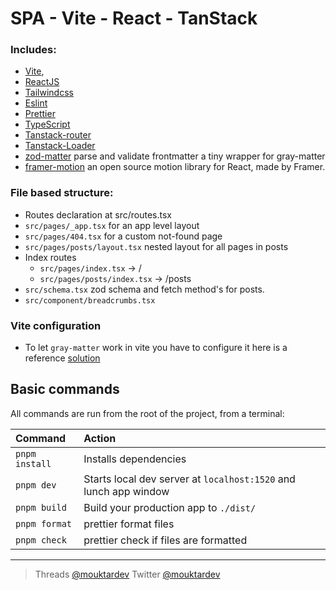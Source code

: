 # SPA - Vite - React - TanStack

### Includes:

- [Vite](https://vitejs.dev),
- [ReactJS](https://reactjs.org)
- [Tailwindcss](https://tailwindcss.com)
- [Eslint](https://eslint.org)
- [Prettier](https://prettier.io)
- [TypeScript](https://www.typescriptlang.org)
- [Tanstack-router](https://tanstack.com/router/v1)
- [Tanstack-Loader](https://tanstack.com/)
- [zod-matter](https://github.com/HiDeoo/zod-matter) parse and validate frontmatter a tiny wrapper for gray-matter
- [framer-motion](https://github.com/framer/motion) an open source motion library for React, made by Framer.
<!-- - [shadcn/ui](https://github.com/shadcn/ui) ui elements in `src/components/ui` -->

### File based structure:

- Routes declaration at src/routes.tsx
- `src/pages/_app.tsx` for an app level layout
- `src/pages/404.tsx` for a custom not-found page
- `src/pages/posts/layout.tsx` nested layout for all pages in posts
- Index routes
  - `src/pages/index.tsx` → /
  - `src/pages/posts/index.tsx` → /posts
- `src/schema.tsx` zod schema and fetch method's for posts.
- `src/component/breadcrumbs.tsx`

### Vite configuration

- To let `gray-matter` work in vite you have to configure it here is a reference [solution](https://github.com/jonschlinkert/gray-matter/issues/143)

## Basic commands

All commands are run from the root of the project, from a terminal:

| Command        | Action                                                           |
| :------------- | :--------------------------------------------------------------- |
| `pnpm install` | Installs dependencies                                            |
| `pnpm dev`     | Starts local dev server at `localhost:1520` and lunch app window |
| `pnpm build`   | Build your production app to `./dist/`                           |
| `pnpm format`  | prettier format files                                            |
| `pnpm check`   | prettier check if files are formatted                            |

---

> Threads [@mouktardev](https://www.threads.net/@mouktardev) Twitter [@mouktardev](https://twitter.com/mouktardev)

